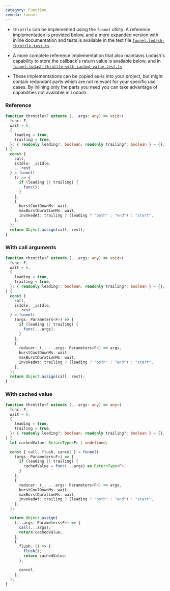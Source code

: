 ```yaml
---
category: Function
remeda: funnel
---
```


- `throttle` can be implemented using the `funnel` utility. A reference
  implementation is provided below, and a more expanded version with inline
  documentation and tests is available in the test file [`funnel.lodash-throttle.test.ts`](https://github.com/remeda/remeda/blob/main/src/funnel.lodash-throttle.test.ts).

- A more complete reference implementation that also maintains Lodash's
  capability to store the callback's return value is available below, and in [`funnel.lodash-throttle-with-cached-value.test.ts`](https://github.com/remeda/remeda/blob/main/src/funnel.lodash-throttle-with-cached-value.test.ts).

- These implementations can be copied as-is into your project, but might contain
  redundant parts which are not relevant for your specific use cases. By
  inlining only the parts you need you can take advantage of capabilities not
  available in Lodash.

### Reference

```ts
function throttle<F extends (...args: any) => void>(
  func: F,
  wait = 0,
  {
    leading = true,
    trailing = true,
  }: { readonly leading?: boolean; readonly trailing?: boolean } = {},
) {
  const {
    call,
    isIdle: _isIdle,
    ...rest
  } = funnel(
    () => {
      if (leading || trailing) {
        func();
      }
    },
    {
      burstCoolDownMs: wait,
      maxBurstDurationMs: wait,
      invokedAt: trailing ? (leading ? "both" : "end") : "start",
    },
  );
  return Object.assign(call, rest);
}
```

### With call arguments

```ts
function throttle<F extends (...args: any) => void>(
  func: F,
  wait = 0,
  {
    leading = true,
    trailing = true,
  }: { readonly leading?: boolean; readonly trailing?: boolean } = {},
) {
  const {
    call,
    isIdle: _isIdle,
    ...rest
  } = funnel(
    (args: Parameters<F>) => {
      if (leading || trailing) {
        func(...args);
      }
    },
    {
      reducer: (_, ...args: Parameters<F>) => args,
      burstCoolDownMs: wait,
      maxBurstDurationMs: wait,
      invokedAt: trailing ? (leading ? "both" : "end") : "start",
    },
  );
  return Object.assign(call, rest);
}
```

### With cached value

```ts
function throttle<F extends (...args: any) => any>(
  func: F,
  wait = 0,
  {
    leading = true,
    trailing = true,
  }: { readonly leading?: boolean; readonly trailing?: boolean } = {},
) {
  let cachedValue: ReturnType<F> | undefined;

  const { call, flush, cancel } = funnel(
    (args: Parameters<F>) => {
      if (leading || trailing) {
        cachedValue = func(...args) as ReturnType<F>;
      }
    },
    {
      reducer: (_, ...args: Parameters<F>) => args,
      burstCoolDownMs: wait,
      maxBurstDurationMs: wait,
      invokedAt: trailing ? (leading ? "both" : "end") : "start",
    },
  );

  return Object.assign(
    (...args: Parameters<F>) => {
      call(...args);
      return cachedValue;
    },
    {
      flush: () => {
        flush();
        return cachedValue;
      },

      cancel,
    },
  );
}
```
